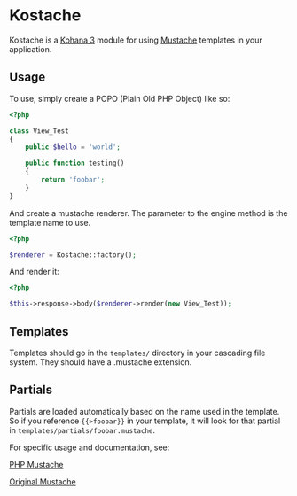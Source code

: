 # Kostache

Kostache is a [Kohana 3](https://github.com/kohana/kohana) module for using [Mustache](http://defunkt.github.com/mustache/) templates in your application.

## Usage

To use, simply create a POPO (Plain Old PHP Object) like so:

```php
<?php

class View_Test
{
	public $hello = 'world';

	public function testing()
	{
		return 'foobar';
	}
}
```

And create a mustache renderer. The parameter to the engine method is the template name to use.

```php
<?php

$renderer = Kostache::factory();
```

And render it:

```php
<?php

$this->response->body($renderer->render(new View_Test));
```

## Templates

Templates should go in the `templates/` directory in your cascading file system. They should have a .mustache extension.

## Partials

Partials are loaded automatically based on the name used in the template. So if you reference `{{>foobar}}` in your template, it will look for that partial in `templates/partials/foobar.mustache`.

For specific usage and documentation, see:

[PHP Mustache](http://github.com/bobthecow/mustache.php)

[Original Mustache](http://defunkt.github.com/mustache/)
